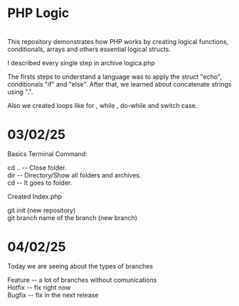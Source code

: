 # PHP Logic
#
This repository demonstrates how PHP works by creating logical functions, conditionals, arrays and others essential logical structs.

I described every single step in archive logica.php

The firsts steps to understand a language was to apply the struct "echo", conditionals "if" and "else". After that, we learned about concatenate strings using ".".

Also we created loops like for , while , do-while and switch case.


# 03/02/25

Basics Terminal Command:

cd ..  --  Close folder. <br>
dir    --  Directory/Show all folders and archives.<br>
cd     --  It goes to folder.<br>


Created Index.php

git init (new repository) <br>
git branch name of the branch (new branch) <br>

# 04/02/25

Today we are seeing about the types of branches <br>

Feature -- a lot of branches without comunications<br>
Hotfix  -- fix right now <br>
Bugfix  -- fix in the next release<br>